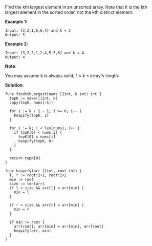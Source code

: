 Find the kth largest element in an unsorted array. Note that it is the kth largest element in the sorted order, not the kth distinct element.

**Example 1:**

```
Input: [3,2,1,5,6,4] and k = 2
Output: 5
```

**Example 2:**

```
Input: [3,2,3,1,2,4,5,5,6] and k = 4
Output: 4
```

**Note:**

You may assume k is always valid, 1 ≤ k ≤ array's length.

**Solution:**

```golang
func findKthLargest(nums []int, k int) int {
  topK := make([]int, k)
  copy(topK, nums[:k])

  for i := k / 2 - 1; i >= 0; i-- {
    heapify(topK, i)
  }

  for i := k; i < len(nums); i++ {
    if topK[0] < nums[i] {
      topK[0] = nums[i]
      heapify(topK, 0)
    }
  }

  return topK[0]
}

func heapify(arr []int, root int) {
  l, r := root*2+1, root*2+2
  min := root
  size := len(arr)
  if l < size && arr[l] < arr[min] {
    min = l
  }

  if r < size && arr[r] < arr[min] {
    min = r
  }

  if min != root {
    arr[root], arr[min] = arr[min], arr[root]
    heapify(arr, min)
  }
}
```
